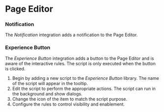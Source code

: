 # Page Editor

### Notification

The *Notification* integration adds a notification to the Page Editor.

### Experience Button

The *Experience Button* integration adds a button to the Page Editor and is aware of the interactive rules. The script is only executed when the button is clicked.

1. Begin by adding a new script to the *Experience Button* library. The name of the script will appear in the tooltip.
2. Edit the script to perform the appropriate actions. The script can run in the background and show dialogs.
3. Change the icon of the item to match the script purpose.
4. Configure the rules to control visibility and enablement.


